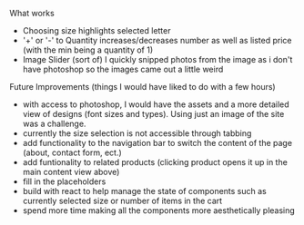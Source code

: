

What works

- Choosing size highlights selected letter
- '+' or '-' to Quantity increases/decreases number as well as listed price (with the min being a quantity of 1) 
- Image Slider (sort of) I quickly snipped photos from the image as i don't have photoshop so the
    images came out a little weird




Future Improvements (things I would have liked to do with a few hours) 
- with access to photoshop, I would have the assets and a more detailed view of designs (font sizes and types). Using just an image of the site was a challenge.
- currently the size selection is not accessible through tabbing
- add functionality to the navigation bar to switch the content of the page (about, contact form, ect.)
- add funtionality to related products (clicking product opens it up in the main content view above)
- fill in the placeholders
- build with react to help manage the state of components such as currently selected size or number of items in the cart
- spend more time making all the components more aesthetically pleasing